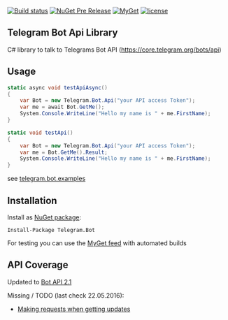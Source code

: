 [![Build status](https://ci.appveyor.com/api/projects/status/x0vwuxdhe644sys0/branch/master?svg=true)](https://ci.appveyor.com/project/MrRoundRobin/telegram-bot/branch/master)
[![NuGet Pre Release](https://img.shields.io/nuget/vpre/Telegram.Bot.svg?maxAge=2592000)](https://www.nuget.org/packages/Telegram.Bot/)
[![MyGet](https://img.shields.io/myget/telegram-bot/v/Telegram.bot.svg?maxAge=2592000)](https://www.myget.org/feed/telegram-bot/package/nuget/Telegram.Bot)
[![license](https://img.shields.io/github/license/mrroundrobin/telegram.bot.svg?maxAge=2592000)](https://raw.githubusercontent.com/MrRoundRobin/telegram.bot/master/LICENSE.txt)

## Telegram Bot Api Library

C# library to talk to Telegrams Bot API (https://core.telegram.org/bots/api)

## Usage

```C#
static async void testApiAsync()
{
    var Bot = new Telegram.Bot.Api("your API access Token");
    var me = await Bot.GetMe();
    System.Console.WriteLine("Hello my name is " + me.FirstName);
}
```

```C#
static void testApi()
{
    var Bot = new Telegram.Bot.Api("your API access Token");
    var me = Bot.GetMe().Result;
    System.Console.WriteLine("Hello my name is " + me.FirstName);
}
```

see [telegram.bot.examples](https://github.com/MrRoundRobin/telegram.bot.examples)

## Installation

Install as [NuGet package](https://www.nuget.org/packages/Telegram.Bot/):

```
Install-Package Telegram.Bot
```

For testing you can use the [MyGet feed](https://www.myget.org/gallery/telegram-bot) with automated builds

## API Coverage

Updated to [Bot API 2.1](https://core.telegram.org/bots/2-0-intro)

Missing / TODO (last check 22.05.2016):
  * [Making requests when getting updates](https://core.telegram.org/bots/api#making-requests-when-getting-updates)